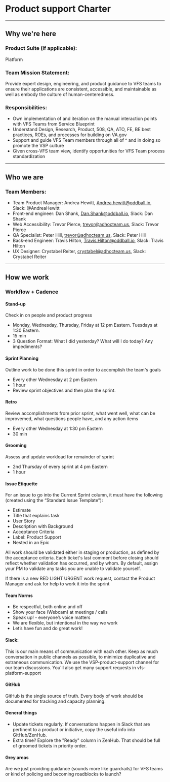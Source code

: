 # Product support Charter

---

## Why we're here

### Product Suite (if applicable): 
Platform

### Team Mission Statement:
Provide expert design, engineering, and product guidance to VFS teams to ensure their applications are consistent, accessible, and maintainable as well as embody the culture of human-centeredness. 


### Responsibilities:
- Own implementation of and iteration on the manual interaction points with VFS Teams from Service Blueprint
- Understand Design, Research, Product, 508, QA, ATO, FE, BE best practices, ROEs, and processes for building on VA.gov
- Support and guide VFS Team members through all of ^ and in doing so promote the VSP culture
- Given cross-VFS team view, identify opportunities for VFS Team process standardization



---

## Who we are

### Team Members:
- Team Product Manager: Andrea Hewitt, Andrea.hewitt@oddball.io, Slack: @AndreaHewitt
- Front-end engineer: Dan Shank, Dan.Shank@oddball.io, Slack: Dan Shank
- Web Accessibility: Trevor Pierce, trevor@adhocteam.us, Slack: Trevor Pierce
- QA Specialist: Peter Hill, trevor@adhocteam.us, Slack: Peter Hill
- Back-end Engineer: Travis Hilton, Travis.Hilton@oddball.io, Slack: Travis Hilton
- UX Designer: Crystabel Reiter, crystabel@adhocteam.us, Slack: Crystabel Reiter

---

## How we work

### Workflow + Cadence

#### Stand-up
Check in on people and product progress

- Monday, Wednesday, Thursday, Friday at 12 pm Eastern. Tuesdays at 1:30 Eastern. 
- 15 min
- 3 Question Format: What I did yesterday? What will I do today? Any impediments?

#### Sprint Planning
Outline work to be done this sprint in order to accomplish the team's goals

- Every other Wednesday at 2 pm Eastern
- 1 hour
- Review sprint objectives and then plan the sprint. 

#### Retro
Review accomplishments from prior sprint, what went well, what can be improvemed, what questions people have, and any action items

- Every other Wednesday at 1:30 pm Eastern
- 30 min


#### Grooming
Assess and update workload for remainder of sprint

- 2nd Thursday of every sprint at 4 pm Eastern
- 1 hour


#### Issue Etiquette
For an issue to go into the Current Sprint column, it must have the following (created using the “Standard Issue Template”):

- Estimate
- Title that explains task
- User Story
- Description with Background
- Acceptance Criteria
- Label: Product Support
- Nested in an Epic

All work should be validated either in staging or production, as defined by the acceptance criteria. Each ticket's last comment before closing should reflect whether validation has occurred, and by whom. By default, assign your PM to validate any tasks you are unable to validate yourself.

If there is a new RED LIGHT URGENT work request, contact the Product Manager and ask for help to work it into the sprint

#### Team Norms

- Be respectful, both online and off
- Show your face (Webcam) at meetings / calls
- Speak up! - everyone’s voice matters
- We are flexible, but intentional in the way we work
- Let’s have fun and do great work!

#### Slack:

This is our main means of communication with each other. Keep as much conversation in public channels as possible, to minimize duplicative and extraneous communication. We use the VSP-product-support channel for our team discussions. You'll also get many support requests in vfs-platform-support

#### GitHub
GitHub is the single source of truth. Every body of work should be documented for tracking and capacity planning.

#### General things
- Update tickets regularly. If conversations happen in Slack that are pertinent to a product or initiative, copy the useful info into GitHub/ZenHub.
- Extra time? Explore the "Ready" column in ZenHub. That should be full of groomed tickets in priority order.



#### Grey areas
Are we just providing guidance (sounds more like guardrails) for VFS teams or kind of policing and becoming roadblocks to launch? 

